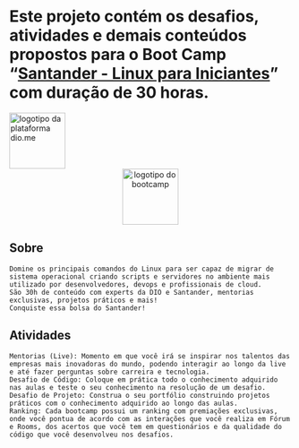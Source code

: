# Este projeto contém os desafios, atividades e demais conteúdos propostos para o **Boot Camp** “[Santander - Linux para Iniciantes](https://web.dio.me/track/santander-linux-para-iniciantes)” com duração de 30 horas.

<img src="https://hermes.digitalinnovation.one/assets/diome/logo-full.svg" alt="logotipo da plataforma dio.me" width="100"/>

<div align="center">
    <img src="https://assets.dio.me/vKS7Q5G0wquZ8uE6GlzHCIP3mgAOcl-1TZg4zvTvgho/f:webp/h:120/q:80/L3RyYWNrcy80YzRjNzc2MC1hY2YwLTQ5MjctOTdhMS01ZjQ3ZWFlMDExYWQucG5n" alt="logotipo do bootcamp" width="100"/>
</div>

## **Sobre**

    Domine os principais comandos do Linux para ser capaz de migrar de sistema operacional criando scripts e servidores no ambiente mais utilizado por desenvolvedores, devops e profissionais de cloud.
    São 30h de conteúdo com experts da DIO e Santander, mentorias exclusivas, projetos práticos e mais!
    Conquiste essa bolsa do Santander!

## **Atividades**

    Mentorias (Live): Momento em que você irá se inspirar nos talentos das empresas mais inovadoras do mundo, podendo interagir ao longo da live e até fazer perguntas sobre carreira e tecnologia.
    Desafio de Código: Coloque em prática todo o conhecimento adquirido nas aulas e teste o seu conhecimento na resolução de um desafio.
    Desafio de Projeto: Construa o seu portfólio construindo projetos práticos com o conhecimento adquirido ao longo das aulas.
    Ranking: Cada bootcamp possui um ranking com premiações exclusivas, onde você pontua de acordo com as interações que você realiza em Fórum e Rooms, dos acertos que você tem em questionários e da qualidade do código que você desenvolveu nos desafios.
